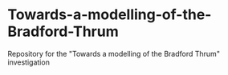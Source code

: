 # Towards-a-modelling-of-the-Bradford-Thrum
Repository for the "Towards a modelling of the Bradford Thrum" investigation

